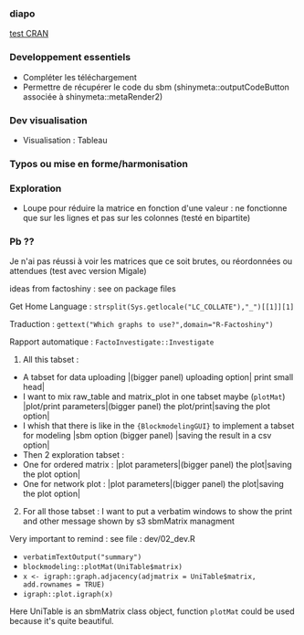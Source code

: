 ### diapo

[test CRAN](https://cran.r-project.org/web/packages/submission_checklist.html)

### Developpement essentiels

- Compléter les téléchargement
- Permettre de récupérer le code du sbm (shinymeta::outputCodeButton associée à shinymeta::metaRender2)


### Dev visualisation

- Visualisation : Tableau

### Typos ou mise en forme/harmonisation


### Exploration

- Loupe pour réduire la matrice en fonction d'une valeur : ne fonctionne que sur les lignes et pas sur les colonnes
(testé en bipartite)

### Pb ??

Je n'ai pas réussi à voir les matrices que ce soit brutes, ou réordonnées ou attendues (test avec version Migale)






ideas from factoshiny : see on package files

Get Home Language : `strsplit(Sys.getlocale("LC_COLLATE"),"_")[[1]][1]` 

Traduction : `gettext("Which graphs to use?",domain="R-Factoshiny")` 

Rapport automatique : `FactoInvestigate::Investigate` 





1.  All this tabset :
 -   A tabset for data uploading
 \|(bigger panel) uploading option\| print small head\|
 -   I want to mix raw_table and matrix_plot in one tabset maybe (`plotMat`)
 \|plot/print parameters\|(bigger panel) the plot/print\|saving the plot option\|
 -   I whish that there is like in the `{BlockmodelingGUI}` to implement a tabset for modeling
 \|sbm option (bigger panel) \|saving the result in a csv option\|
 -   Then 2 exploration tabset :
 - One for ordered matrix :
 \|plot parameters\|(bigger panel) the plot\|saving the plot option\|
 - One for network plot :
 \|plot parameters\|(bigger panel) the plot\|saving the plot option\|

2.  For all those tabset :
 I want to put a verbatim windows to show the print and other message shown by s3 sbmMatrix managment

Very important to remind : see file : dev/02_dev.R
 - `verbatimTextOutput("summary")`
 - `blockmodeling::plotMat(UniTable$matrix)`
 - `x <- igraph::graph.adjacency(adjmatrix = UniTable$matrix, add.rownames = TRUE)`
 - `igraph::plot.igraph(x)`

Here UniTable is an sbmMatrix class object, function `plotMat` could be used because it's quite beautiful.

